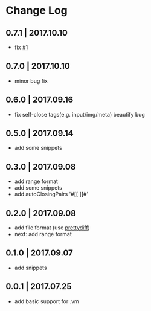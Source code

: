 # Change Log

## 0.7.1 | 2017.10.10
- fix [#1](https://github.com/luqimin/tinyvm/issues/1)

## 0.7.0 | 2017.10.10
- minor bug fix

## 0.6.0 | 2017.09.16
- fix self-close tags(e.g. input/img/meta) beautify bug

## 0.5.0 | 2017.09.14
- add some snippets

## 0.3.0 | 2017.09.08
- add range format
- add some snippets
- add autoClosingPairs '#[[  ]]#'

## 0.2.0 | 2017.09.08
- add file format (use [prettydiff](http://prettydiff.com/))
- next: add range format

## 0.1.0 | 2017.09.07
- add snippets 

## 0.0.1 | 2017.07.25
- add basic support for .vm